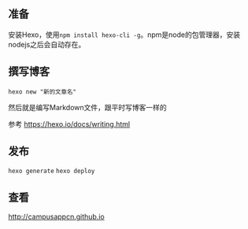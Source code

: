 ## 准备

安装Hexo，使用```npm install hexo-cli -g```。npm是node的包管理器，安装nodejs之后会自动存在。

## 撰写博客

```hexo new "新的文章名"```

然后就是编写Markdown文件，跟平时写博客一样的

参考 https://hexo.io/docs/writing.html

## 发布

```hexo generate```
```hexo deploy```

## 查看

http://campusappcn.github.io
